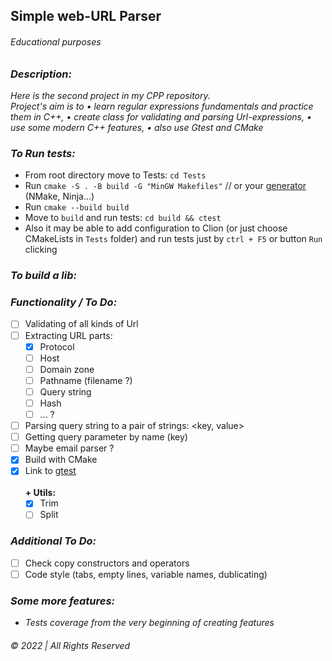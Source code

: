 ## Simple web-URL Parser

###### Educational purposes

### _Description:_

_Here is the second project in my CPP repository.  
Project's aim is to • learn regular expressions fundamentals and practice them in C++, • create class for validating and parsing Url-expressions, •
use some modern C++ features, • also use Gtest and CMake_

### _To Run tests:_

* From root directory move to Tests: `cd Tests`
* Run `cmake -S . -B build -G "MinGW Makefiles"` // or
  your [generator](https://cmake.org/cmake/help/latest/manual/cmake-generators.7.html) (NMake, Ninja...)
* Run `cmake --build build`
* Move to `build` and run tests: `cd build && ctest`
* Also it may be able to add configuration to Clion (or just choose CMakeLists in `Tests` folder) and run tests just
  by `ctrl + F5` or button `Run`
  clicking

### _To build a lib:_

### _Functionality / To Do:_

- [ ] Validating of all kinds of Url
- [ ] Extracting URL parts:
    - [x] Protocol
    - [ ] Host
    - [ ] Domain zone
    - [ ] Pathname (filename ?)
    - [ ] Query string
    - [ ] Hash
    - [ ] ... ?
- [ ] Parsing query string to a pair of strings: <key, value>
- [ ] Getting query parameter by name (key)
- [ ] Maybe email parser ?
- [x] Build with CMake
- [x] Link to [gtest](https://github.com/google/googletest)  
&nbsp;  
__+ Utils:__
  - [x] Trim
  - [ ] Split

### _Additional To Do:_
* [ ] Check copy constructors and operators
* [ ] Code style (tabs, empty lines, variable names, dublicating)

### _Some more features:_
* _Tests coverage from the very beginning of creating features_



###### © 2022 | All Rights Reserved